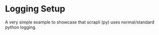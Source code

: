 # Logging Setup

A very simple example to showcase that scrapli (py) uses normal/standard python logging.
